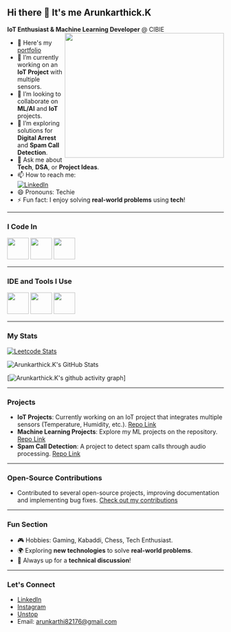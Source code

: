 ## Hi there 👋 It's me Arunkarthick.K  

**IoT Enthusiast & Machine Learning Developer** @ CIBIE  
<img align="right" width="370" height="290" src="https://i.pinimg.com/originals/47/f0/34/47f0342cec72b800463bf003eac1257e.gif">

- 🔭 Here's my [portfolio](#)  
- 🌱 I’m currently working on an **IoT Project** with multiple sensors.  
- 👯 I’m looking to collaborate on **ML/AI** and **IoT** projects.  
- 🤔 I’m exploring solutions for **Digital Arrest** and **Spam Call Detection**.  
- 💬 Ask me about **Tech**, **DSA**, or **Project Ideas**.  
- 📫 How to reach me:  
[![LinkedIn](https://img.shields.io/badge/LinkedIn-0077B5?style=for-the-badge&logo=linkedin&logoColor=white)](https://www.linkedin.com/in/arun-karthick-kandasamy/)  
- 😄 Pronouns: Techie  
- ⚡ Fun fact: I enjoy solving **real-world problems** using **tech**!  

---

### I Code In  

<img height="50" width="50" src="https://img.icons8.com/color/48/000000/python.png" /> 
<img height="50" width="50" src="https://img.icons8.com/color/48/000000/java-coffee-cup-logo.png" /> 
<img height="50" width="50" src="https://img.icons8.com/color/48/000000/tensorflow.png" /> 

---

### IDE and Tools I Use  

<img height="50" width="50" src="https://img.icons8.com/color/48/000000/visual-studio-code-2019.png"/> 
<img height="50" width="50" src="https://img.icons8.com/color/48/000000/pycharm.png"/> 
<img height="50" width="50" src="https://img.icons8.com/color/48/000000/git.png"/> 

---

### My Stats  

[![Leetcode Stats](https://leetcard.jacoblin.cool/Arunkarthick_k?theme=dark&font=Fira%20Code&ext=contest)](https://leetcode.com/arunkarthick_k)

![Arunkarthick.K's GitHub Stats](https://github-readme-stats.vercel.app/api?username=Arunkarthi123&theme=dark&show_icons=true&&hide=issues,contribs)

[![Arunkarthick.K's github activity graph](https://github-readme-activity-graph.vercel.app/graph?username=Arunkarthi123&bg_color=141414&color=9e4c98&line=317d4e&point=c478ba&area=true&hide_border=true)]

---

### Projects  
- **IoT Projects**: Currently working on an IoT project that integrates multiple sensors (Temperature, Humidity, etc.). [Repo Link](#)
- **Machine Learning Projects**: Explore my ML projects on the repository. [Repo Link](#)
- **Spam Call Detection**: A project to detect spam calls through audio processing. [Repo Link](#)

---

### Open-Source Contributions  
- Contributed to several open-source projects, improving documentation and implementing bug fixes. [Check out my contributions](#)

---


### Fun Section  
- 🎮 Hobbies: Gaming, Kabaddi, Chess, Tech Enthusiast.  
- 🌍 Exploring **new technologies** to solve **real-world problems**.
- 💬 Always up for a **technical discussion**!

---

### Let's Connect  
- [LinkedIn](https://www.linkedin.com/in/arun-karthick-kandasamy/)  
- [Instagram](https://www.instagram.com/arunkarthick_kandasamy/)
- [Unstop](https://unstop.com/u/arunkar8681)
- Email: arunkarthi82176@gmail.com 
